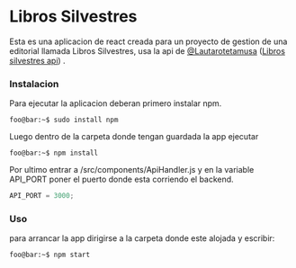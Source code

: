 # Libros Silvestres
Esta es una aplicacion de react creada para un proyecto de gestion de una editorial llamada Libros Silvestres, usa la api de [@Lautarotetamusa](https://github.com/Lautarotetamusa)   ([Libros silvestres api](https://github.com/Lautarotetamusa/LibrosSilvestres)) .

### Instalacion
Para ejecutar la aplicacion deberan primero instalar npm.
```
foo@bar:~$ sudo install npm
```
Luego dentro de la carpeta donde tengan guardada la app ejecutar

```
foo@bar:~$ npm install
```
Por ultimo entrar a /src/components/ApiHandler.js y en la variable API_PORT poner el puerto donde esta corriendo el backend.
```javascript
API_PORT = 3000;
```
### Uso
para arrancar la app dirigirse a la carpeta donde este alojada y escribir:

```
foo@bar:~$ npm start
```

